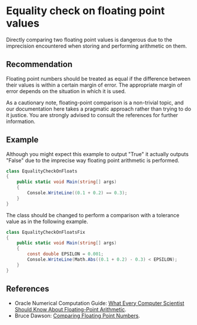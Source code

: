 # Equality check on floating point values
Directly comparing two floating point values is dangerous due to the imprecision encountered when storing and performing arithmetic on them.


## Recommendation
Floating point numbers should be treated as equal if the difference between their values is within a certain margin of error. The appropriate margin of error depends on the situation in which it is used.

As a cautionary note, floating-point comparison is a non-trivial topic, and our documentation here takes a pragmatic approach rather than trying to do it justice. You are strongly advised to consult the references for further information.


## Example
Although you might expect this example to output "True" it actually outputs "False" due to the imprecise way floating point arithmetic is performed.


```csharp
class EqualityCheckOnFloats
{
    public static void Main(string[] args)
    {
        Console.WriteLine((0.1 + 0.2) == 0.3);
    }
}

```
The class should be changed to perform a comparison with a tolerance value as in the following example.


```csharp
class EqualityCheckOnFloatsFix
{
    public static void Main(string[] args)
    {
        const double EPSILON = 0.001;
        Console.WriteLine(Math.Abs((0.1 + 0.2) - 0.3) < EPSILON);
    }
}

```

## References
* Oracle Numerical Computation Guide: [What Every Computer Scientist Should Know About Floating-Point Arithmetic](https://docs.oracle.com/cd/E19957-01/806-3568/ncg_goldberg.html).
* Bruce Dawson: [Comparing Floating Point Numbers](https://randomascii.wordpress.com/2012/02/25/comparing-floating-point-numbers-2012-edition/).
